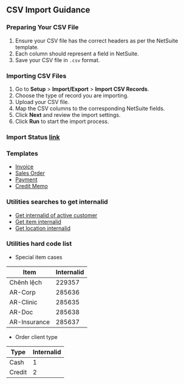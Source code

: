 ## CSV Import Guidance

### Preparing Your CSV File

1. Ensure your CSV file has the correct headers as per the NetSuite template.
2. Each column should represent a field in NetSuite.
3. Save your CSV file in `.csv` format.

### Importing CSV Files

1. Go to **Setup** > **Import/Export** > **Import CSV Records**.
2. Choose the type of record you are importing.
3. Upload your CSV file.
4. Map the CSV columns to the corresponding NetSuite fields.
5. Click **Next** and review the import settings.
6. Click **Run** to start the import process.

### Import Status [link](https://5574610.app.netsuite.com/app/setup/upload/csv/csvstatus.nl?whence=) 

### Templates
- [Invoice](https://github.com/nt2311-vn/LabGroup_Netsuite/tree/main/CSVs/Invoice) 
- [Sales Order](https://github.com/nt2311-vn/LabGroup_Netsuite/tree/main/CSVs/Sales_Order)
- [Payment](https://github.com/nt2311-vn/LabGroup_Netsuite/tree/main/CSVs/Payment)
- [Credit Memo](https://github.com/nt2311-vn/LabGroup_Netsuite/tree/main/CSVs/Credit_memo)

### Utilities searches to get internalid
- [Get internalid of active customer](https://5574610.app.netsuite.com/app/common/search/searchresults.nl?searchid=2557&whence=)
- [Get item internalid](https://5574610.app.netsuite.com/app/common/search/searchresults.nl?searchid=1640&whence=)
- [Get location internalid](https://5574610.app.netsuite.com/app/common/otherlists/locationlist.nl?whence=) 

### Utilities hard code list
- Special item cases

| Item         | Internalid |
|--------------|------------|
| Chênh lệch   | 229357     |
| AR-Corp      | 285636     |
| AR-Clinic    | 285635     |
| AR-Doc       | 285638     |
| AR-Insurance | 285637     |

- Order client type

|Type|Internalid|
|----|----------|
|Cash|1|
|Credit|2|
